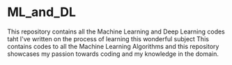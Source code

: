 # ML_and_DL

This repository contains all the Machine Learning and Deep Learning codes taht I've written on the process of learning this wonderful subject
This contains codes to all the Machine Learning Algorithms and this repository showcases my passion towards coding and my knowledge in the domain.
